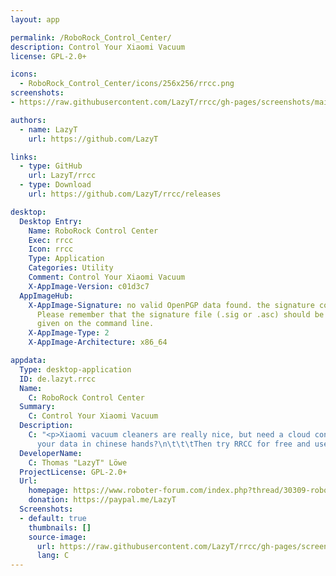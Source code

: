 ```yaml
---
layout: app

permalink: /RoboRock_Control_Center/
description: Control Your Xiaomi Vacuum
license: GPL-2.0+

icons:
  - RoboRock_Control_Center/icons/256x256/rrcc.png
screenshots:
- https://raw.githubusercontent.com/LazyT/rrcc/gh-pages/screenshots/mainwindow.png

authors:
  - name: LazyT
    url: https://github.com/LazyT

links:
  - type: GitHub
    url: LazyT/rrcc
  - type: Download
    url: https://github.com/LazyT/rrcc/releases

desktop:
  Desktop Entry:
    Name: RoboRock Control Center
    Exec: rrcc
    Icon: rrcc
    Type: Application
    Categories: Utility
    Comment: Control Your Xiaomi Vacuum
    X-AppImage-Version: c01d3c7
  AppImageHub:
    X-AppImage-Signature: no valid OpenPGP data found. the signature could not be verified.
      Please remember that the signature file (.sig or .asc) should be the first file
      given on the command line.
    X-AppImage-Type: 2
    X-AppImage-Architecture: x86_64

appdata:
  Type: desktop-application
  ID: de.lazyt.rrcc
  Name:
    C: RoboRock Control Center
  Summary:
    C: Control Your Xiaomi Vacuum
  Description:
    C: "<p>Xiaomi vacuum cleaners are really nice, but need a cloud connection to use all features.\n\t\t\tYou don&apos;t like
      your data in chinese hands?\n\t\t\tThen try RRCC for free and use it on Windows, Linux and MacOS!</p>"
  DeveloperName:
    C: Thomas "LazyT" Löwe
  ProjectLicense: GPL-2.0+
  Url:
    homepage: https://www.roboter-forum.com/index.php?thread/30309-roborock-control-center-desktop-app-f%C3%BCr-win-lin-osx
    donation: https://paypal.me/LazyT
  Screenshots:
  - default: true
    thumbnails: []
    source-image:
      url: https://raw.githubusercontent.com/LazyT/rrcc/gh-pages/screenshots/mainwindow.png
      lang: C
---
```

